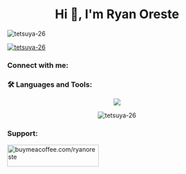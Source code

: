 <h1 align="center">Hi 👋, I'm Ryan Oreste</h1>
<p align="left"> <img src="https://komarev.com/ghpvc/?username=tetsuya-26&label=Profile%20views&color=0e75b6&style=flat" alt="tetsuya-26" /> </p>

<p align="left"> <a href="https://github.com/ryo-ma/github-profile-trophy"><img src="https://github-profile-trophy.vercel.app/?username=tetsuya-26" alt="tetsuya-26" /></a> </p>

<h3 align="left">Connect with me:</h3>
<p align="left">
</p>

<h3 align="left">🛠️ Languages and Tools:</h3>


<!-- GitHub Top Languages Card (Dark Theme) -->
<p align="center">
  <img src="https://skillicons.dev/icons?i=html,css,js,react,nodejs,express,mongodb,mysql,php,git,tailwind,firebase,photoshop&theme=dark" />
</p>


<p align="center">
  <img src="https://github-readme-stats.vercel.app/api/top-langs?username=Tetsuya-26&show_icons=true&locale=en&layout=compact&theme=tokyonight" alt="tetsuya-26" />
</p>

<h3 align="left">Support:</h3>
<p><a href="https://www.buymeacoffee.com/buymeacoffee.com/ryanoreste"> <img align="left" src="https://cdn.buymeacoffee.com/qrcodes/v2/default-yellow.png" height="50" width="210" alt="buymeacoffee.com/ryanoreste" /></a></p><br><br>

